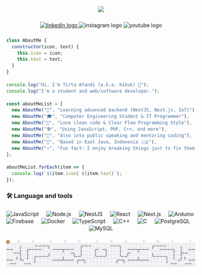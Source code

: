 <div align="center">
  <img height="150" src="https://media3.giphy.com/media/v1.Y2lkPTc5MGI3NjExM3dtdm55N243ZzBhY3B4ZDl4bjdmN2N0ZW16NHdrYmxlNW5zN2pmcCZlcD12MV9pbnRlcm5hbF9naWZfYnlfaWQmY3Q9Zw/78XCFBGOlS6keY1Bil/giphy.gif"  />
</div>

###

<div align="center">
  <a href="https://www.linkedin.com/in/tirta-afandi" target="_blank">
    <img src="https://img.shields.io/static/v1?message=LinkedIn&logo=linkedin&label=&color=0077B5&logoColor=white&labelColor=&style=for-the-badge" height="19" alt="linkedin logo"  />
  </a>
  <img src="https://img.shields.io/static/v1?message=Instagram&logo=instagram&label=&color=E4405F&logoColor=white&labelColor=&style=for-the-badge" height="19" alt="instagram logo"  />
  <img src="https://img.shields.io/static/v1?message=Youtube&logo=youtube&label=&color=FF0000&logoColor=white&labelColor=&style=for-the-badge" height="19" alt="youtube logo"  />
</div>

###
```js
class AboutMe {
  constructor(icon, text) {
    this.icon = icon;
    this.text = text;
  }
}

console.log("Hi, I'm Tirta Afandi (a.k.a. Kikuk) 👋");
console.log("I'm a student and web/software developer.");

const aboutMeList = [
  new AboutMe("🌱", "Learning advanced backend (NestJS, Next.js, IoT)"),
  new AboutMe("🎓", "Computer Engineering Student & IT Programmer"),
  new AboutMe("🧠", "Love clean code & Clear Flow Programming Style"),
  new AboutMe("🛠️", "Using JavaScript, PHP, C++, and more"),
  new AboutMe("🎤", "Also into public speaking and mentoring coding"),
  new AboutMe("📍", "Based in East Java, Indonesia 🇮🇩"),
  new AboutMe("⚡", "Fun fact: I enjoy breaking things just to fix them better"),
];

aboutMeList.forEach(item => {
  console.log(`${item.icon} ${item.text}`);
});

```
###

<h3 align="left">🛠 Language and tools</h3>

###

<div align="center">
  <img src="https://cdn.jsdelivr.net/gh/devicons/devicon/icons/javascript/javascript-original.svg" style="height:31px; vertical-align:middle;" alt="JavaScript" />
  <span style="margin: 0 8px;"></span>
  <img src="https://cdn.jsdelivr.net/gh/devicons/devicon/icons/nodejs/nodejs-original.svg" style="height:31px; vertical-align:middle;" alt="Node.js" />
  <span style="margin: 0 8px;"></span>
  <img src="https://cdn.jsdelivr.net/gh/devicons/devicon/icons/nestjs/nestjs-original.svg" style="height:31px; vertical-align:middle;" alt="NestJS" />
  <span style="margin: 0 8px;"></span>
  <img src="https://cdn.jsdelivr.net/gh/devicons/devicon/icons/react/react-original.svg" style="height:31px; vertical-align:middle;" alt="React" />
  <span style="margin: 0 8px;"></span>
  <img src="https://cdn.jsdelivr.net/gh/devicons/devicon/icons/nextjs/nextjs-original.svg" style="height:31px; vertical-align:middle;" alt="Next.js" />
  <span style="margin: 0 8px;"></span>
  <img src="https://cdn.jsdelivr.net/gh/devicons/devicon/icons/arduino/arduino-original.svg" style="height:31px; vertical-align:middle;" alt="Arduino" />
  <span style="margin: 0 8px;"></span>
  <img src="https://cdn.jsdelivr.net/gh/devicons/devicon/icons/firebase/firebase-plain-wordmark.svg" style="height:31px; vertical-align:middle;" alt="Firebase" />
  <span style="margin: 0 8px;"></span>
  <img src="https://cdn.jsdelivr.net/gh/devicons/devicon/icons/docker/docker-plain-wordmark.svg" style="height:31px; vertical-align:middle;" alt="Docker" />
  <span style="margin: 0 8px;"></span>
  <img src="https://cdn.jsdelivr.net/gh/devicons/devicon/icons/typescript/typescript-original.svg" style="height:31px; vertical-align:middle;" alt="TypeScript" />
  <span style="margin: 0 8px;"></span>
  <img src="https://cdn.jsdelivr.net/gh/devicons/devicon/icons/cplusplus/cplusplus-original.svg" style="height:31px; vertical-align:middle;" alt="C++" />
  <span style="margin: 0 8px;"></span>
  <img src="https://cdn.jsdelivr.net/gh/devicons/devicon/icons/c/c-original.svg" style="height:31px; vertical-align:middle;" alt="C" />
  <span style="margin: 0 8px;"></span>
  <img src="https://cdn.jsdelivr.net/gh/devicons/devicon/icons/postgresql/postgresql-original.svg" style="height:31px; vertical-align:middle;" alt="PostgreSQL" />
  <span style="margin: 0 8px;"></span>
  <img src="https://cdn.jsdelivr.net/gh/devicons/devicon/icons/mysql/mysql-original.svg" style="height:31px; vertical-align:middle;" alt="MySQL" />
</div>


###

<picture>
  <source media="(prefers-color-scheme: dark)" srcset="https://raw.githubusercontent.com/kikukafandi/kikukafandi/output/pacman-contribution-graph-dark.svg">
  <source media="(prefers-color-scheme: light)" srcset="https://raw.githubusercontent.com/kikukafandi/kikukafandi/output/pacman-contribution-graph.svg">
  <img alt="pacman contribution graph" src="https://raw.githubusercontent.com/kikukafandi/kikukafandi/output/pacman-contribution-graph.svg">
</picture>

###